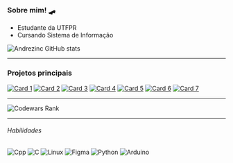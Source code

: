 ### Sobre mim! :skateboard:
- Estudante da UTFPR
- Cursando Sistema de Informação
  
![Andrezinc GitHub stats](https://github-readme-stats.vercel.app/api/top-langs/?username=andrezinc\&title_color=fff\&icon_color=f9f9f9\&text_color=9f9f9f\&bg_color=151515\&layout=compact&hide_border=false)
___
### Projetos principais 

[![Card 1](https://github-readme-stats.vercel.app/api/pin/?username=andrezinc&repo=climatologia_esp32&title_color=fff&icon_color=f9f9f9&text_color=9f9f9f&bg_color=151514)](https://github.com/andrezinc/climatologia_esp32)
[![Card 2](https://github-readme-stats.vercel.app/api/pin/?username=andrezinc&repo=Caminho_Labirinto&title_color=fff&icon_color=f9f9f9&text_color=9f9f9f&bg_color=151514)](https://github.com/andrezinc/Caminho_Labirinto)
[![Card 3](https://github-readme-stats.vercel.app/api/pin/?username=andrezinc&repo=Game_getCircule&title_color=fff&icon_color=f9f9f9&text_color=9f9f9f&bg_color=151514)](https://github.com/andrezinc/Game_getCircule)
[![Card 4](https://github-readme-stats.vercel.app/api/pin/?username=andrezinc&repo=Cardapio_RU_UTFPR&title_color=fff&icon_color=f9f9f9&text_color=9f9f9f&bg_color=151514)](https://github.com/andrezinc/Cardapio_RU_UTFPR)
[![Card 5](https://github-readme-stats.vercel.app/api/pin/?username=andrezinc&repo=Projetos_C&title_color=fff&icon_color=f9f9f9&text_color=9f9f9f&bg_color=151513)](https://github.com/andrezinc/Projetos_C)
[![Card 6](https://github-readme-stats.vercel.app/api/pin/?username=andrezinc&repo=Temporizador&title_color=fff&icon_color=f9f9f9&text_color=9f9f9f&bg_color=151514)](https://github.com/andrezinc/Temporizador)
[![Card 7](https://github-readme-stats.vercel.app/api/pin/?username=andrezinc&repo=Wallpaper-Experimental&title_color=fff&icon_color=f9f9f9&text_color=9f9f9f&bg_color=151514)](https://github.com/andrezinc/Wallpaper-Experimental)
___
![Codewars Rank](https://www.codewars.com/users/andrezinc/badges/large)
___
###### Habilidades
![Cpp](https://img.shields.io/badge/C%2B%2B-353244?style=for-the-badge&logo=C%2B%2B&logoColor=white)
![C](https://img.shields.io/badge/C-353244?style=for-the-badge&logo=C&logoColor=white)
![Linux](https://img.shields.io/badge/linux-353244?style=for-the-badge&logo=linux&logoColor=white)
![Figma](https://img.shields.io/badge/Figma-353244?style=for-the-badge&logo=Figma&logoColor=white)
![Python](https://img.shields.io/badge/Python-353244?style=for-the-badge&logo=Python&logoColor=white)
![Arduino](https://img.shields.io/badge/Arduino_IDE-353244?style=for-the-badge&logo=arduino&logoColor=white)
